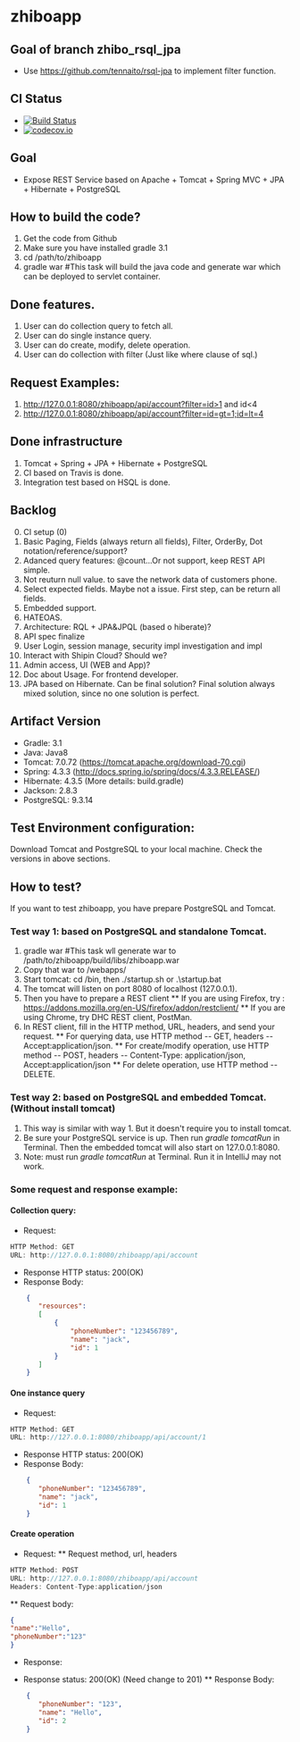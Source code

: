 # zhiboapp
## Goal of branch zhibo_rsql_jpa
* Use https://github.com/tennaito/rsql-jpa to implement filter function.

## CI Status
* [![Build Status](https://travis-ci.org/LianWaiYuChanChan/zhiboapp.svg?branch=zhiboapp_rsql_jpa)](https://travis-ci.org/LianWaiYuChanChan/zhiboapp)
* [![codecov.io](https://codecov.io/github/LianWaiYuChanChan/zhiboapp/coverage.svg?branch=zhiboapp_rsql_jpa)](https://codecov.io/github/LianWaiYuChanChan/zhiboapp?branch=zhiboapp_rsql_jpa)

## Goal
* Expose REST Service based on Apache + Tomcat + Spring MVC + JPA + Hibernate + PostgreSQL

## How to build the code?
1. Get the code from Github
2. Make sure you have installed gradle 3.1
3. cd /path/to/zhiboapp
4. gradle war #This task will build the java code and generate war which can be deployed to servlet container.

## Done features.
1. User can do collection query to fetch all.
2. User can do single instance query.
3. User can do create, modify, delete operation.
4. User can do collection with filter (Just like where clause of sql.)

## Request Examples:
1. http://127.0.0.1:8080/zhiboapp/api/account?filter=id>1 and id<4
2. http://127.0.0.1:8080/zhiboapp/api/account?filter=id=gt=1;id=lt=4

## Done infrastructure
1. Tomcat + Spring + JPA + Hibernate + PostgreSQL
2. CI based on Travis is done.
3. Integration test based on HSQL is done.

## Backlog
0. CI setup (0)
1. Basic Paging, Fields (always return all fields), Filter, OrderBy, Dot notation/reference/support?
2. Adanced query features: @count...Or not support, keep REST API simple.
2. Not reuturn null value.  to save the network data of customers phone.
2. Select expected fields. Maybe not a issue. First step, can be return all fields.
2. Embedded support.
3. HATEOAS.
4. Architecture: RQL + JPA&JPQL (based o hiberate)?
5. API spec finalize
6. User Login, session manage, security impl investigation and impl
7. Interact with Shipin Cloud? Should we?
8. Admin access, UI (WEB and App)?
9. Doc about Usage. For frontend developer.
10. JPA based on Hibernate. Can be final solution? Final solution always mixed solution, since no one solution is perfect.

## Artifact Version
* Gradle: 3.1
* Java: Java8
* Tomcat: 7.0.72 (https://tomcat.apache.org/download-70.cgi)
* Spring: 4.3.3  (http://docs.spring.io/spring/docs/4.3.3.RELEASE/)
* Hibernate: 4.3.5 (More details: build.gradle)
* Jackson: 2.8.3
* PostgreSQL: 9.3.14

## Test Environment configuration:

Download Tomcat and PostgreSQL to your local machine. Check the versions in above sections.

## How to test?
If you want to test zhiboapp, you have prepare PostgreSQL and Tomcat.
### Test way 1:  based on PostgreSQL and standalone Tomcat.
1. gradle war #This task wll generate war to /path/to/zhiboapp/build/libs/zhiboapp.war
2. Copy that war to <TomcatHome>/webapps/
3. Start tomcat: cd <TomcatHome>/bin, then ./startup.sh or .\startup.bat
4. The tomcat will listen on port 8080 of localhost (127.0.0.1).
5. Then you have to prepare a REST client
** If you are using Firefox, try : https://addons.mozilla.org/en-US/firefox/addon/restclient/
** If you are using Chrome, try DHC REST client, PostMan.
6. In REST client, fill in the HTTP method, URL, headers, and send your request.
** For querying data, use HTTP method -- GET, headers -- Accept:application/json.
** For create/modify operation, use HTTP method -- POST, headers -- Content-Type: application/json, Accept:application/json
** For delete operation, use HTTP method -- DELETE.

### Test way 2:  based on PostgreSQL and embedded Tomcat. (Without install tomcat)
1. This way is similar with way 1. But it doesn't require you to install tomcat.
2. Be sure your PostgreSQL service is up. Then run *gradle tomcatRun* in Terminal. Then the embedded tomcat will also start on 127.0.0.1:8080.
3. Note: must run *gradle tomcatRun* at Terminal. Run it in IntelliJ may not work.

### Some request and response example:
#### Collection query:
* Request:

```javascript
HTTP Method: GET
URL: http://127.0.0.1:8080/zhiboapp/api/account
```
* Response HTTP status: 200(OK)
* Response Body:
```json
    {
       "resources":
       [
           {
               "phoneNumber": "123456789",
               "name": "jack",
               "id": 1
           }
       ]
    }
```

#### One instance query
* Request:
```javascript
HTTP Method: GET
URL: http://127.0.0.1:8080/zhiboapp/api/account/1
```
* Response HTTP status: 200(OK)
* Response Body:
```json
    {
       "phoneNumber": "123456789",
       "name": "jack",
       "id": 1
    }
```

#### Create operation
* Request:
** Request method, url, headers
```javascript
HTTP Method: POST
URL: http://127.0.0.1:8080/zhiboapp/api/account
Headers: Content-Type:application/json
```
** Request body:
```json
{
"name":"Hello",
"phoneNumber":"123"
}
```
* Response:
+ Response status: 200(OK)  (Need change to 201)
** Response Body:
```json
    {
       "phoneNumber": "123",
       "name": "Hello",
       "id": 2
    }
```

